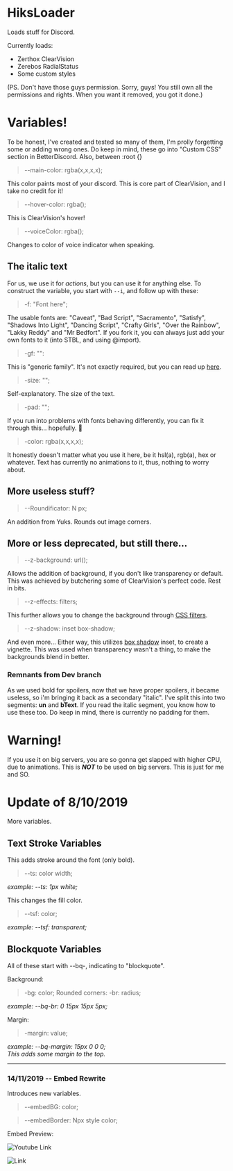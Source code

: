 # HiksLoader
Loads stuff for Discord.

Currently loads:
* Zerthox ClearVision
* Zerebos RadialStatus
* Some custom styles

(PS. Don't have those guys permission. Sorry, guys! You still own all the permissions and rights. When you want it removed, you got it done.)

# Variables!
To be honest, I've created and tested so many of them, I'm prolly forgetting some or adding wrong ones.
Do keep in mind, these go into "Custom CSS" section in BetterDiscord. Also, between :root {}

> --main-color: rgba(x,x,x,x);

This color paints most of your discord. This is core part of ClearVision, and I take no credit for it!

> --hover-color: rgba();

This is ClearVision's hover!

> --voiceColor: rgba();

Changes to color of voice indicator when speaking.

## The italic text
For us, we use it for _actions_, but you can use it for anything else.
To construct the variable, you start with `--i`, and follow up with these:

> -f: "Font here";

The usable fonts are: "Caveat", "Bad Script", "Sacramento", "Satisfy", "Shadows Into Light", "Dancing Script", "Crafty Girls", "Over the Rainbow", "Lakky Reddy" and "Mr Bedfort".
If you fork it, you can always just add your own fonts to it (into STBL, and using @import).

> -gf: "":

This is "generic family". It's not exactly required, but you can read up [here](https://www.w3schools.com/cssref/pr_font_font-family.asp).

> -size: "";

Self-explanatory. The size of the text.

> -pad: "";

If you run into problems with fonts behaving differently, you can fix it through this... hopefully.  :pray:

> -color: rgba(x,x,x,x);

It honestly doesn't matter what you use it here, be it hsl(a), rgb(a), hex or whatever. Text has currently no animations to it, thus, nothing to worry about.

## More useless stuff?
> --Roundificator: N px;

An addition from Yuks. Rounds out image corners.

## More or less deprecated, but still there...
> --z-background: url();

Allows the addition of background, if you don't like transparency or default. This was achieved by butchering some of ClearVision's perfect code. Rest in bits.

> --z-effects: filters;

This further allows you to change the background through [CSS filters](https://developer.mozilla.org/en-US/docs/Web/CSS/filter).

> --z-shadow: inset box-shadow;

And even more...
Either way, this utilizes [box shadow](https://www.w3schools.com/cssref/css3_pr_box-shadow.asp) inset, to create a vignette. This was used when transparency wasn't a thing, to make the backgrounds blend in better. 

### Remnants from Dev branch

As we used bold for spoilers, now that we have proper spoilers, it became useless, so i'm bringing it back as a secondary "italic". I've split this into two segments: **un** and **bText**.
If you read the italic segment, you know how to use these too. Do keep in mind, there is currently no padding for them.

# Warning!

If you use it on big servers, you are so gonna get slapped with higher CPU, due to animations. This is **_NOT_** to be used on big servers. This is just for me and SO.
<br />

# Update of 8/10/2019
More variables.

## Text Stroke Variables

This adds stroke around the font (only bold).
> --ts: color width;

_example:   --ts: 1px white;_

This changes the fill color.
> --tsf: color;

_example:   --tsf: transparent;_

## Blockquote Variables
All of these start with --bq-, indicating to "blockquote".

Background:
> -bg: color;
Rounded corners:
> -br: radius;

_example: --bq-br: 0 15px 15px 5px;_

Margin:
> -margin: value;

_example: --bq-margin: 15px 0 0 0;   
This adds some margin to the top._
___

### 14/11/2019 -- Embed Rewrite
Introduces new variables.

> --embedBG: color;

> --embedBorder: Npx style color;

Embed Preview:

![Youtube Link](https://i.imgur.com/cqYNuFV.png)

![Link](https://i.imgur.com/nZxeqii.png)
